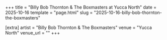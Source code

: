 +++
title = "Billy Bob Thornton & The Boxmasters at Yucca North"
date = 2025-10-16
template = "page.html"
slug = "2025-10-16-billy-bob-thornton-the-boxmasters"

[extra]
artist = "Billy Bob Thornton & The Boxmasters"
venue = "Yucca North"
venue_url = ""
+++
